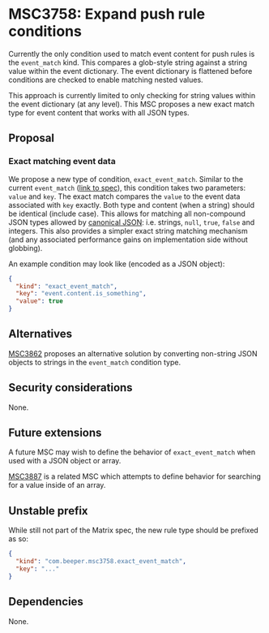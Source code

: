 # MSC3758: Expand push rule conditions

Currently the only condition used to match event content for push rules is the `event_match` kind.
This compares a glob-style string against a string value within the event dictionary. The event
dictionary is flattened before conditions are checked to enable matching nested values.

This approach is currently limited to only checking for string values within the event dictionary
(at any level). This MSC proposes a new exact match type for event content that works with all
JSON types.


## Proposal

### Exact matching event data

We propose a new type of condition, `exact_event_match`. Similar to  the current `event_match`
([link to spec](https://spec.matrix.org/v1.3/client-server-api/#conditions-1)), this condition
takes two parameters: `value` and `key`. The exact match compares the `value` to the event data
associated with `key` exactly. Both type and content (when a string) should be identical
(include case). This allows for matching all non-compound JSON types allowed by
[canonical JSON](https://spec.matrix.org/v1.5/appendices/#canonical-json):
i.e. strings, `null`, `true`, `false` and integers. This also provides a simpler
exact string matching mechanism (and any associated performance gains on implementation side without
globbing).

An example condition may look like (encoded as a JSON object):

```json
{
  "kind": "exact_event_match",
  "key": "event.content.is_something",
  "value": true
}
```


## Alternatives

[MSC3862](https://github.com/matrix-org/matrix-spec-proposals/pull/3862) proposes an alternative
solution by converting non-string JSON objects to strings in the `event_match` condition type.

## Security considerations

None.

## Future extensions

A future MSC may wish to define the behavior of `exact_event_match` when
used with a JSON object or array.

[MSC3887](https://github.com/matrix-org/matrix-spec-proposals/pull/3887) is a
related MSC which attempts to define behavior for searching for a value inside of
an array.

## Unstable prefix

While still not part of the Matrix spec, the new rule type should be prefixed as so:

```json
{
  "kind": "com.beeper.msc3758.exact_event_match",
  "key": "..."
}
```

## Dependencies

None.
